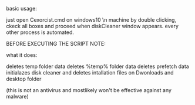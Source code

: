 
basic usage:

just open Cexorcist.cmd on windows10 \n
machine by double clicking, ckeck 
all boxes and proceed when diskCleaner window
appears. every other process is automated.


BEFORE EXECUTING THE SCRIPT NOTE:


what it does:

deletes temp folder data
deletes %temp% folder data
deletes prefetch data
initialazes disk cleaner 
and deletes intallation files on Dwonloads and desktop folder


(this is not an antivirus and mostlikely won't be effective against any malware)




